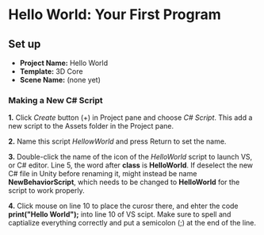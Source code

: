 Hello World: Your First Program
==================================

## Set up
* __Project Name:__ Hello World
* __Template:__ 3D Core
* __Scene Name:__ (none yet)

### Making a New C# Script
__1.__ Click _Create_ button (+) in Project pane and choose _C# Script_. This add a new script to the Assets folder in the Project pane.

__2.__ Name this script _HellowWorld_ and press Return to set the name.

__3.__ Double-click the name of the icon of the _HelloWorld_ script to launch VS, or C# editor. Line 5, the word after __class__ is __HelloWorld__. If deselect the new C# file in Unity before renaming it, might instead be name __NewBehaviorScript__, which needs to be changed to __HelloWorld__ for the script to work properly.

__4.__ Click mouse on line 10 to place the curosr there, and ehter the code __print("Hello World");__ into line 10 of VS scipt. Make sure to spell and captialize everything correctly and put a semicolon (;) at the end of the line.
